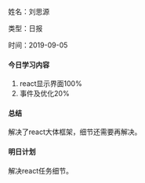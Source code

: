 姓名：刘思源

类型：日报

时间：2019-09-05

#### 今日学习内容

1. react显示界面100%
2. 事件及优化20%

#### 总结

解决了react大体框架，细节还需要再解决。

#### 明日计划

解决react任务细节。

